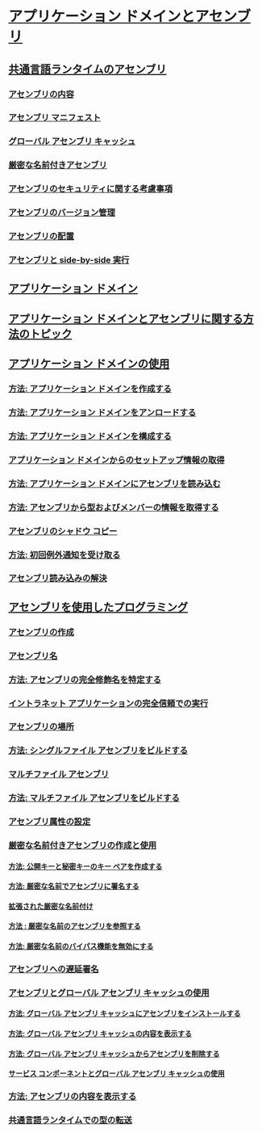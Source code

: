 # [アプリケーション ドメインとアセンブリ](index.md)
## [共通言語ランタイムのアセンブリ](assemblies-in-the-common-language-runtime.md)
### [アセンブリの内容](assembly-contents.md)
### [アセンブリ マニフェスト](assembly-manifest.md)
### [グローバル アセンブリ キャッシュ](gac.md)
### [厳密な名前付きアセンブリ](strong-named-assemblies.md)
### [アセンブリのセキュリティに関する考慮事項](assembly-security-considerations.md)
### [アセンブリのバージョン管理](assembly-versioning.md)
### [アセンブリの配置](assembly-placement.md)
### [アセンブリと side-by-side 実行](assemblies-and-side-by-side-execution.md)
## [アプリケーション ドメイン](application-domains.md)
## [アプリケーション ドメインとアセンブリに関する方法のトピック](application-domains-and-assemblies-how-to-topics.md)
## [アプリケーション ドメインの使用](use.md)
### [方法: アプリケーション ドメインを作成する](how-to-create-an-application-domain.md)
### [方法: アプリケーション ドメインをアンロードする](how-to-unload-an-application-domain.md)
### [方法: アプリケーション ドメインを構成する](how-to-configure-an-application-domain.md)
### [アプリケーション ドメインからのセットアップ情報の取得](retrieve-setup-information.md)
### [方法: アプリケーション ドメインにアセンブリを読み込む](how-to-load-assemblies-into-an-application-domain.md)
### [方法: アセンブリから型およびメンバーの情報を取得する](how-to-obtain-type-and-member-information-from-an-assembly.md)
### [アセンブリのシャドウ コピー](shadow-copy-assemblies.md)
### [方法: 初回例外通知を受け取る](how-to-receive-first-chance-exception-notifications.md)
### [アセンブリ読み込みの解決](resolve-assembly-loads.md)
## [アセンブリを使用したプログラミング](programming-with-assemblies.md)
### [アセンブリの作成](create-assemblies.md)
### [アセンブリ名](assembly-names.md)
### [方法: アセンブリの完全修飾名を特定する](how-to-determine-assembly-fully-qualified-name.md)
### [イントラネット アプリケーションの完全信頼での実行](running-intranet-applications-in-full-trust.md)
### [アセンブリの場所](assembly-location.md)
### [方法: シングルファイル アセンブリをビルドする](how-to-build-a-single-file-assembly.md)
### [マルチファイル アセンブリ](multifile-assemblies.md)
### [方法: マルチファイル アセンブリをビルドする](how-to-build-a-multifile-assembly.md)
### [アセンブリ属性の設定](set-assembly-attributes.md)
### [厳密な名前付きアセンブリの作成と使用](create-and-use-strong-named-assemblies.md)
#### [方法: 公開キーと秘密キーのキー ペアを作成する](how-to-create-a-public-private-key-pair.md)
#### [方法: 厳密な名前でアセンブリに署名する](how-to-sign-an-assembly-with-a-strong-name.md)
#### [拡張された厳密な名前付け](enhanced-strong-naming.md)
#### [方法 : 厳密な名前のアセンブリを参照する](how-to-reference-a-strong-named-assembly.md)
#### [方法: 厳密な名前のバイパス機能を無効にする](how-to-disable-the-strong-name-bypass-feature.md)
### [アセンブリへの遅延署名](delay-sign-assembly.md)
### [アセンブリとグローバル アセンブリ キャッシュの使用](working-with-assemblies-and-the-gac.md)
#### [方法: グローバル アセンブリ キャッシュにアセンブリをインストールする](how-to-install-an-assembly-into-the-gac.md)
#### [方法: グローバル アセンブリ キャッシュの内容を表示する](how-to-view-the-contents-of-the-gac.md)
#### [方法: グローバル アセンブリ キャッシュからアセンブリを削除する](how-to-remove-an-assembly-from-the-gac.md)
#### [サービス コンポーネントとグローバル アセンブリ キャッシュの使用](use-serviced-components-with-the-gac.md)
### [方法: アセンブリの内容を表示する](how-to-view-assembly-contents.md)
### [共通言語ランタイムでの型の転送](type-forwarding-in-the-common-language-runtime.md)
